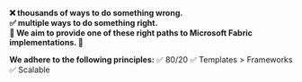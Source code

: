 **❌ thousands of ways to do something wrong.<br>
✅ multiple ways to do something right.<br>
🚀 We aim to provide one of these right paths to Microsoft Fabric implementations. 🚀**

**We adhere to the following principles:**
✅ 80/20
✅ Templates > Frameworks
✅ Scalable
